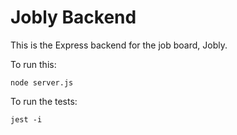 # Jobly Backend

This is the Express backend for the job board, Jobly.

To run this:

    node server.js
    
To run the tests:

    jest -i

